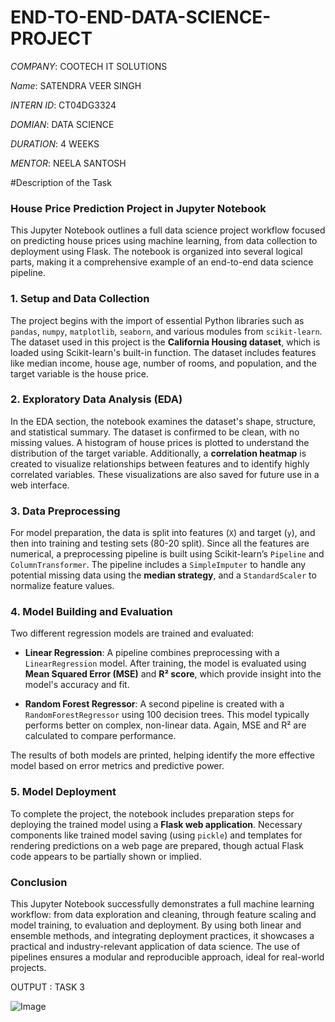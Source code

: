 # END-TO-END-DATA-SCIENCE-PROJECT

*COMPANY*: COOTECH IT SOLUTIONS

*Name*: SATENDRA VEER SINGH

*INTERN ID*: CT04DG3324

*DOMIAN*: DATA SCIENCE

*DURATION*: 4 WEEKS

*MENTOR*: NEELA SANTOSH


#Description of the Task


### **House Price Prediction Project in Jupyter Notebook**

This Jupyter Notebook outlines a full data science project workflow focused on predicting house prices using machine learning, from data collection to deployment using Flask. The notebook is organized into several logical parts, making it a comprehensive example of an end-to-end data science pipeline.


### **1. Setup and Data Collection**

The project begins with the import of essential Python libraries such as `pandas`, `numpy`, `matplotlib`, `seaborn`, and various modules from `scikit-learn`. The dataset used in this project is the **California Housing dataset**, which is loaded using Scikit-learn's built-in function. The dataset includes features like median income, house age, number of rooms, and population, and the target variable is the house price.


### **2. Exploratory Data Analysis (EDA)**

In the EDA section, the notebook examines the dataset's shape, structure, and statistical summary. The dataset is confirmed to be clean, with no missing values. A histogram of house prices is plotted to understand the distribution of the target variable. Additionally, a **correlation heatmap** is created to visualize relationships between features and to identify highly correlated variables. These visualizations are also saved for future use in a web interface.

### **3. Data Preprocessing**

For model preparation, the data is split into features (`X`) and target (`y`), and then into training and testing sets (80-20 split). Since all the features are numerical, a preprocessing pipeline is built using Scikit-learn’s `Pipeline` and `ColumnTransformer`. The pipeline includes a `SimpleImputer` to handle any potential missing data using the **median strategy**, and a `StandardScaler` to normalize feature values.

### **4. Model Building and Evaluation**

Two different regression models are trained and evaluated:

* **Linear Regression**: A pipeline combines preprocessing with a `LinearRegression` model. After training, the model is evaluated using **Mean Squared Error (MSE)** and **R² score**, which provide insight into the model's accuracy and fit.

* **Random Forest Regressor**: A second pipeline is created with a `RandomForestRegressor` using 100 decision trees. This model typically performs better on complex, non-linear data. Again, MSE and R² are calculated to compare performance.

The results of both models are printed, helping identify the more effective model based on error metrics and predictive power.

### **5. Model Deployment**

To complete the project, the notebook includes preparation steps for deploying the trained model using a **Flask web application**. Necessary components like trained model saving (using `pickle`) and templates for rendering predictions on a web page are prepared, though actual Flask code appears to be partially shown or implied.

### **Conclusion**

This Jupyter Notebook successfully demonstrates a full machine learning workflow: from data exploration and cleaning, through feature scaling and model training, to evaluation and deployment. By using both linear and ensemble methods, and integrating deployment practices, it showcases a practical and industry-relevant application of data science. The use of pipelines ensures a modular and reproducible approach, ideal for real-world projects.


OUTPUT : TASK 3

![Image](https://github.com/user-attachments/assets/0045ac9f-e2fe-4edc-b753-23ad845be92d)
